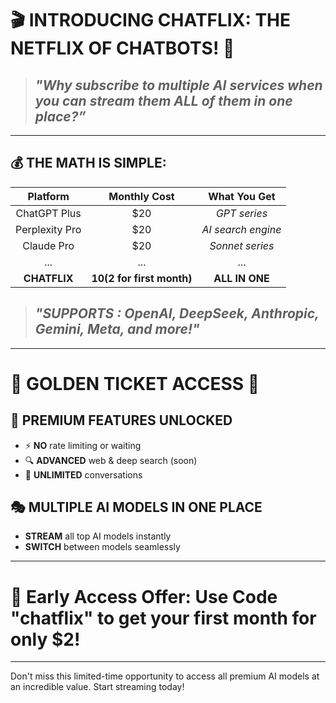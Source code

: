 # 🎬 **INTRODUCING CHATFLIX: THE NETFLIX OF CHATBOTS!** 🤖

> ## ***"Why subscribe to multiple AI services when you can stream them ALL of them in one place?”***

---

## 💰 **THE MATH IS SIMPLE:**

| Platform | Monthly Cost | What You Get |
|:--------:|:------------:|:------------:|
| ChatGPT Plus | $20 | *GPT series* |
| Perplexity Pro | $20 | *AI search engine* |
| Claude Pro | $20 | *Sonnet series* |
| ... | ... | ... |
| **CHATFLIX** | **$10 ($2 for first month)** | **ALL IN ONE** |

> ##  ***"SUPPORTS : OpenAI, DeepSeek, Anthropic, Gemini, Meta, and more!"***

---

# 🌟 **GOLDEN TICKET ACCESS** 🌟

## 🧠 **PREMIUM FEATURES UNLOCKED**
* ⚡ **NO** rate limiting or waiting
* 🔍 **ADVANCED** web & deep search (soon)
* 💬 **UNLIMITED** conversations

## 🎭 **MULTIPLE AI MODELS IN ONE PLACE**
* **STREAM** all top AI models instantly
* **SWITCH** between models seamlessly

---

# 💫 Early Access Offer: Use Code "chatflix" to get your first month for only $2!

---

Don't miss this limited-time opportunity to access all premium AI models at an incredible value. Start streaming today!